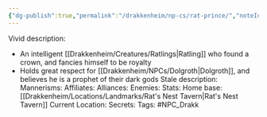 ```yaml
---
{"dg-publish":true,"permalink":"/drakkenheim/np-cs/rat-prince/","noteIcon":""}
---
```


Vivid description: 
- An intelligent [[Drakkenheim/Creatures/Ratlings\|Ratling]] who found a crown, and fancies himself to be royalty
- Holds great respect for [[Drakkenheim/NPCs/Dolgroth\|Dolgroth]], and believes he is a prophet of their dark gods
Stale description: 
Mannerisms: 
Affiliates: 
Alliances: 
Enemies: 
Stats: 
Home base: 
	[[Drakkenheim/Locations/Landmarks/Rat's Nest Tavern\|Rat's Nest Tavern]]
Current Location: 
Secrets: 
Tags: #NPC_Drakk 